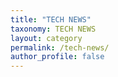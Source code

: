 ```yaml
---
title: "TECH NEWS"
taxonomy: TECH NEWS
layout: category
permalink: /tech-news/
author_profile: false
---
```


